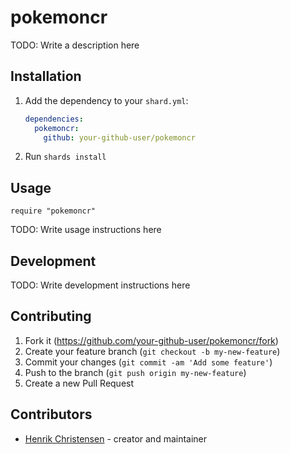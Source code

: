 # pokemoncr

TODO: Write a description here

## Installation

1. Add the dependency to your `shard.yml`:

   ```yaml
   dependencies:
     pokemoncr:
       github: your-github-user/pokemoncr
   ```

2. Run `shards install`

## Usage

```crystal
require "pokemoncr"
```

TODO: Write usage instructions here

## Development

TODO: Write development instructions here

## Contributing

1. Fork it (<https://github.com/your-github-user/pokemoncr/fork>)
2. Create your feature branch (`git checkout -b my-new-feature`)
3. Commit your changes (`git commit -am 'Add some feature'`)
4. Push to the branch (`git push origin my-new-feature`)
5. Create a new Pull Request

## Contributors

- [Henrik Christensen](https://github.com/your-github-user) - creator and maintainer
